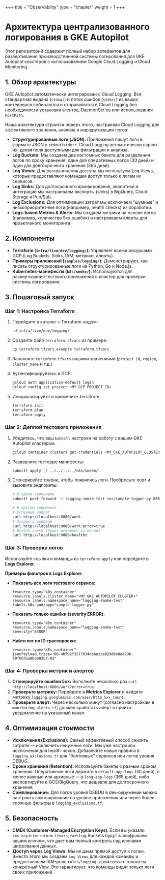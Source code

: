 +++
title = "Observability"
type = "chapter"
weight = 1
+++

# Архитектура централизованного логирования в GKE Autopilot

Этот репозиторий содержит полный набор артефактов для развертывания производственной системы логирования для GKE Autopilot кластеров с использованием Google Cloud Logging и Cloud Monitoring.

## 1. Обзор архитектуры

GKE Autopilot автоматически интегрирован с Cloud Logging. Вся стандартная выдача (`stdout`) и поток ошибок (`stderr`) из ваших контейнеров собираются и отправляются в Cloud Logging без необходимости установки агентов, DaemonSet'ов или использования `hostPath`.

Наша архитектура строится поверх этого, настраивая Cloud Logging для эффективного хранения, анализа и маршрутизации логов:

- **Структурированные логи (JSON):** Приложения пишут логи в формате JSON в `stdout`/`stderr`. Cloud Logging автоматически парсит их, делая поля доступными для фильтрации и анализа.
- **Log Buckets:** Мы создаем два кастомных бакета для разделения логов по сроку хранения: один для оперативных логов (30 дней) и один для долгосрочного хранения (365 дней).
- **Log Views:** Для разграничения доступа мы используем Log Views, которые предоставляют командам доступ только к логам их сервисов.
- **Log Sinks:** Для долгосрочного архивирования, аналитики и интеграций мы настраиваем экспорты (sinks) в BigQuery, Cloud Storage и Pub/Sub.
- **Log Exclusions:** Для оптимизации затрат мы исключаем "шумные" и низкоприоритетные логи (например, health checks) из обработки.
- **Logs-based Metrics & Alerts:** Мы создаем метрики на основе логов (например, количество 5xx ошибок) и настраиваем алерты для проактивного мониторинга.

## 2. Компоненты

- **Terraform (`infra/live/dev/logging/`):** Управляет всеми ресурсами GCP (Log Buckets, Sinks, IAM, метрики, алерты).
- **Примеры приложений (`samples/logging/`):** Демонстрируют, как писать структурированные логи на Python, Go и Node.js.
- **Kubernetes-манифесты (`k8s/smoke/`):** Используются для развертывания тестового приложения в кластер для проверки системы логирования.

## 3. Пошаговый запуск

### Шаг 1: Настройка Terraform

1.  Перейдите в каталог с Terraform-кодом:
    ```bash
    cd infra/live/dev/logging/
    ```

2.  Создайте файл `terraform.tfvars` из примера:
    ```bash
    cp terraform.tfvars.example terraform.tfvars
    ```

3.  Заполните `terraform.tfvars` вашими значениями (`project_id`, `region`, `cluster_name` и т.д.).

4.  Аутентифицируйтесь в GCP:
    ```bash
    gcloud auth application-default login
    gcloud config set project <MY_GCP_PROJECT_ID>
    ```

5.  Инициализируйте и примените Terraform:
    ```bash
    terraform init
    terraform plan
    terraform apply
    ```

### Шаг 2: Деплой тестового приложения

1.  Убедитесь, что ваш `kubectl` настроен на работу с вашим GKE Autopilot кластером.
    ```bash
    gcloud container clusters get-credentials <MY_GKE_AUTOPILOT_CLUSTER> --region <MY_REGION>
    ```

2.  Разверните тестовые манифесты:
    ```bash
    kubectl apply -f ../../../../k8s/smoke/
    ```

3.  Сгенерируйте трафик, чтобы появились логи. Пробросьте порт и вызовите эндпоинты:
    ```bash
    # В одном терминале
    kubectl port-forward -n logging-smoke-test svc/sample-logger-py 8080:80

    # В другом терминале
    # Успешный запрос
    curl http://localhost:8080/work
    # Запрос с ошибкой
    curl http://localhost:8080/work?error=true
    # Health check (будет исключен из логов)
    curl http://localhost:8080/healthz
    ```

### Шаг 3: Проверка логов

Используйте ссылки и команды из `terraform apply` или перейдите в **Logs Explorer**.

**Примеры фильтров в Logs Explorer:**

-   **Показать все логи тестового сервиса:**
    ```
    resource.type="k8s_container"
    resource.labels.cluster_name="<MY_GKE_AUTOPILOT_CLUSTER>"
    resource.labels.namespace_name="logging-smoke-test"
    labels.k8s-pod/app="sample-logger-py"
    ```
-   **Показать только ошибки (severity ERROR):**
    ```
    resource.type="k8s_container"
    resource.labels.namespace_name="logging-smoke-test"
    severity="ERROR"
    ```
-   **Найти лог по ID трассировки:**
    ```
    resource.type="k8s_container"
    jsonPayload.trace="00-4bf92f3577b34da6a3ce929d0e0e4736-00f067aa0ba902b7-01"
    ```

### Шаг 4: Проверка метрик и алертов

1.  **Сгенерируйте ошибки 5xx:** Выполните несколько раз `curl http://localhost:8080/work?error=true`.
2.  **Проверьте метрику:** Перейдите в **Metrics Explorer** и найдите метрику `logging.googleapis.com/user/http_5xx_count`.
3.  **Проверьте алерт:** Через несколько минут (согласно настройкам в `monitoring_alerts.tf`) должен сработать алерт и прийти уведомление на указанный канал.

## 4. Оптимизация стоимости

-   **Исключения (Exclusions):** Самый эффективный способ снизить затраты — исключить ненужные логи. Мы уже настроили исключения для health-чеков. Добавляйте новые правила в `logging_exclusions.tf` для "болтливых" сервисов или логов уровня DEBUG.
-   **Сроки хранения (Retention):** Используйте бакеты с разным сроком хранения. Оперативные логи держите в `default-app-logs` (30 дней), а менее важные или архивные — в `long-app-logs` (365 дней), либо экспортируйте в GCS/BigQuery, что дешевле для долгосрочного хранения.
-   **Сэмплирование:** Для логов уровня DEBUG в dev-окружении можно настроить сэмплирование на уровне приложения или через более сложные фильтры в `logging_exclusions.tf`.

## 5. Безопасность

-   **CMEK (Customer-Managed Encryption Keys):** Если вы указали `kms_key` в `terraform.tfvars`, все Log Buckets будут зашифрованы вашим ключом, что дает вам полный контроль над ключами шифрования данных.
-   **Доступ через Log Views:** Мы не даем прямой доступ к логам. Вместо этого мы создаем `Log Views` для каждой команды и предоставляем IAM-роль `roles/logging.viewAccessor` только на конкретный View. Это гарантирует, что команды видят только логи своих приложений.